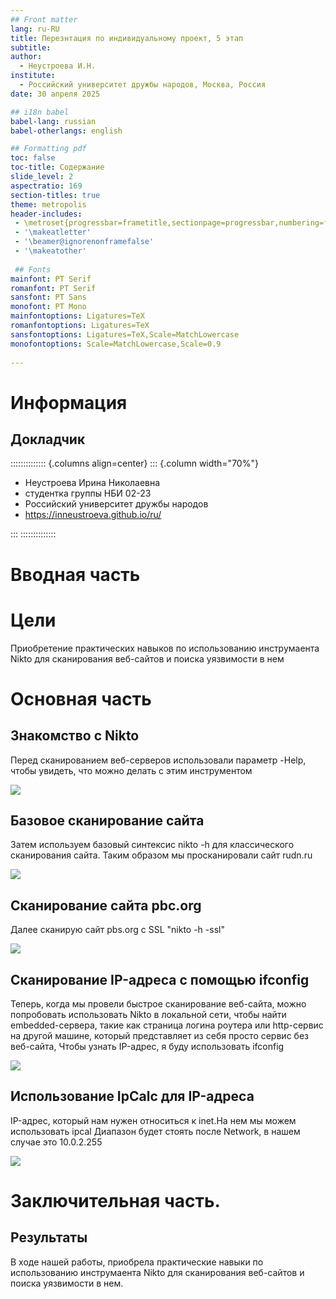 ```yaml
---
## Front matter
lang: ru-RU
title: Перезнтация по индивидуальному проект, 5 этап
subtitle: 
author:
  - Неустроева И.Н.
institute:
  - Российский университет дружбы народов, Москва, Россия
date: 30 апреля 2025

## i18n babel
babel-lang: russian
babel-otherlangs: english

## Formatting pdf
toc: false
toc-title: Содержание
slide_level: 2
aspectratio: 169
section-titles: true
theme: metropolis
header-includes:
 - \metroset{progressbar=frametitle,sectionpage=progressbar,numbering=fraction}
 - '\makeatletter'
 - '\beamer@ignorenonframefalse'
 - '\makeatother'
 
 ## Fonts
mainfont: PT Serif
romanfont: PT Serif
sansfont: PT Sans
monofont: PT Mono
mainfontoptions: Ligatures=TeX
romanfontoptions: Ligatures=TeX
sansfontoptions: Ligatures=TeX,Scale=MatchLowercase
monofontoptions: Scale=MatchLowercase,Scale=0.9
 
---
```


# Информация

## Докладчик

:::::::::::::: {.columns align=center}
::: {.column width="70%"}

  * Неустроева Ирина Николаевна
  * студентка группы НБИ 02-23
  * Российский университет дружбы народов
  * <https://inneustroeva.github.io/ru/>

:::
::::::::::::::

# Вводная часть

# Цели 

Приобретение практических навыков по использованию инструмаента Nikto для сканирования веб-сайтов и поиска уязвимости в нем 

# Основная часть

## Знакомство с Nikto

Перед сканированием веб-серверов использовали параметр -Help, чтобы увидеть, что можно делать с этим инструментом 

![](image/1.png)

## Базовое сканирование сайта

Затем используем базовый синтексис nikto -h <IP or hostname> для классического сканирования сайта. Таким образом мы просканировали сайт rudn.ru 

![](image/2.png)

## Сканирование сайта pbc.org

Далее сканирую сайт pbs.org c SSL "nikto -h <IP or hostname> -ssl"

![](image/3.png)

## Сканирование IP-адреса с помощью ifconfig

Теперь, когда мы провели быстрое сканирование веб-сайта, можно попробовать использовать Nikto в локальной сети, чтобы найти embedded-сервера, такие как страница логина роутера или http-сервис на другой машине, который представляет из себя просто сервис без веб-сайта, Чтобы узнать IP-адрес, я буду использовать ifconfig

![](image/4.png)

## Использование IpCalc для IP-адреса

 IP-адрес, который нам нужен относиться к inet.На нем мы можем использовать ipcal Диапазон будет стоять после Network, в нашем случае это 10.0.2.255

![](image/5.png)

# Заключительная чаcть.

## Результаты

В ходе нашей работы, приобрела практические навыки по использованию инструмаента Nikto для сканирования веб-сайтов и поиска уязвимости в нем.


